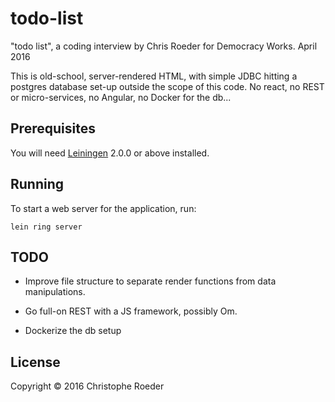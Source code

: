 # todo-list

"todo list", a coding interview by Chris Roeder for Democracy Works. April 2016

This is old-school, server-rendered HTML, with simple JDBC hitting a postgres database set-up outside the scope of this code. No react, no REST or micro-services, no Angular, no Docker for the db...

## Prerequisites

You will need [Leiningen][] 2.0.0 or above installed.

[leiningen]: https://github.com/technomancy/leiningen

## Running

To start a web server for the application, run:

    lein ring server
## TODO

- Improve file structure to separate render functions from data manipulations.

- Go full-on REST with a JS framework, possibly Om.

- Dockerize the db setup

## License

Copyright © 2016  Christophe Roeder
